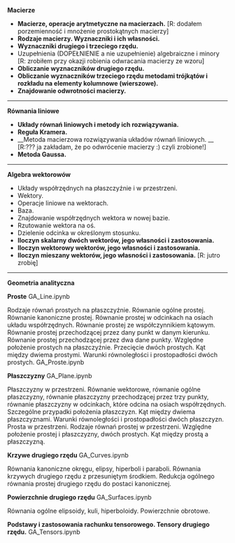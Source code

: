 **Macierze**

* __Macierze, operacje arytmetyczne na macierzach.__ [R: dodałem porzemienność i mnożenie prostokątnych macierzy]
* __Rodzaje macierzy. Wyznaczniki i ich własności.__
* __Wyznaczniki drugiego i trzeciego rzędu.__ 
* Uzupełnienia (DOPEŁNIENIE a nie uzupełnienie) algebraiczne i minory  [R: zrobiłem przy okazji robienia odwracania macierzy ze wzoru]
* __Obliczanie wyznaczników drugiego rzędu.__ 
* __Obliczanie wyznaczników trzeciego rzędu metodami trójkątów i rozkładu na elementy kolumnowe (wierszowe).__
* __Znajdowanie odwrotności macierzy.__

---

**Równania liniowe**

* __Układy równań liniowych i metody ich rozwiązywania.__
* __Reguła Kramera.__ 
* __Metoda macierzowa rozwiązywania układów równań liniowych. __ [R:??? ja zakładam, że po odwrócenie macierzy :) czyli zrobione!]
* __Metoda Gaussa.__

---

**Algebra wektorowów**

* Układy współrzędnych na płaszczyźnie i w przestrzeni.
* Wektory.
* Operacje liniowe na wektorach. 
* Baza. 
* Znajdowanie współrzędnych wektora w nowej bazie. 
* Rzutowanie wektora na oś. 
* Dzielenie odcinka w określonym stosunku.
* __Iloczyn skalarny dwóch wektorów, jego własności i zastosowania.__
* __Iloczyn wektorowy wektorów, jego własności i zastosowania.__ 
* __Iloczyn mieszany wektorów, jego własności i zastosowania.__  [R: jutro zrobię]

---
**Geometria analityczna**

**Proste** GA_Line.ipynb

Rodzaje równań prostych na płaszczyźnie. Równanie ogólne prostej. Równanie kanoniczne prostej. Równanie prostej w odcinkach na osiach układu współrzędnych. Równanie prostej ze współczynnikiem kątowym. Równanie prostej przechodzącej przez dany punkt w danym kierunku. Równanie prostej przechodzącej przez dwa dane punkty. Względne położenie prostych na płaszczyźnie. Przecięcie dwóch prostych. Kąt między dwiema prostymi. Warunki równoległości i prostopadłości dwóch prostych.
GA_Proste.ipynb

**Płaszczyzny** GA_Plane.ipynb

Płaszczyzny w przestrzeni. Równanie wektorowe, równanie ogólne płaszczyzny, równanie płaszczyzny przechodzącej przez trzy punkty, równanie płaszczyzny w odcinkach, które odcina na osiach współrzędnych. Szczególne przypadki położenia płaszczyzn. Kąt między dwiema płaszczyznami. Warunki równoległości i prostopadłości dwóch płaszczyzn. Prosta w przestrzeni. Rodzaje równań prostej w przestrzeni. Względne położenie prostej i płaszczyzny, dwóch prostych. Kąt między prostą a płaszczyzną.

**Krzywe drugiego rzędu** GA_Curves.ipynb

Równania kanoniczne okręgu, elipsy, hiperboli i paraboli. Równania krzywych drugiego rzędu z przesuniętym środkiem. Redukcja ogólnego równania prostej drugiego rzędu do postaci kanonicznej.

**Powierzchnie drugiego rzędu** GA_Surfaces.ipynb

Równania ogólne elipsoidy, kuli, hiperboloidy. 
Powierzchnie obrotowe.

**Podstawy i zastosowania rachunku tensorowego. Tensory drugiego rzędu.** GA_Tensors.ipynb